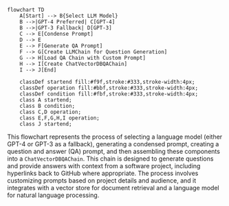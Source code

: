 ```mermaid
flowchart TD
    A[Start] --> B{Select LLM Model}
    B -->|GPT-4 Preferred| C[GPT-4]
    B -->|GPT-3 Fallback| D[GPT-3]
    C --> E[Condense Prompt]
    D --> E
    E --> F[Generate QA Prompt]
    F --> G[Create LLMChain for Question Generation]
    G --> H[Load QA Chain with Custom Prompt]
    H --> I[Create ChatVectorDBQAChain]
    I --> J[End]

    classDef startend fill:#f9f,stroke:#333,stroke-width:4px;
    classDef operation fill:#bbf,stroke:#333,stroke-width:4px;
    classDef condition fill:#fbf,stroke:#333,stroke-width:4px;
    class A startend;
    class B condition;
    class C,D operation;
    class E,F,G,H,I operation;
    class J startend;
```

This flowchart represents the process of selecting a language model (either GPT-4 or GPT-3 as a fallback), generating a condensed prompt, creating a question and answer (QA) prompt, and then assembling these components into a `ChatVectorDBQAChain`. This chain is designed to generate questions and provide answers with context from a software project, including hyperlinks back to GitHub where appropriate. The process involves customizing prompts based on project details and audience, and it integrates with a vector store for document retrieval and a language model for natural language processing.
